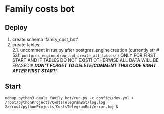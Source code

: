 # Family costs bot

## Deploy
1. create schema 'family_cost_bot'
2. create tables:
   <br />2.1. uncomment in run.py after postgres_engine creation (currently str # 53):
   ```postgres_engine.drop_and_create_all_tables()```
   ONLY FOR FIRST START AND IF TABLES DO NOT EXIST! OTHERWISE ALL DATA WILL BE ERASED!!! **_DON'T FORGET TO DELETE/COMMENT THIS CODE RIGHT AFTER FIRST START!_**


## Start

```nohup python3 deals_family_bot/run.py -c configs/dev.yml > /root/pythonProjects/CostsTelegramBot/log.log 2>/root/pythonProjects/CostsTelegramBot/error.log &```